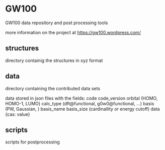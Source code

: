 # GW100
GW100 data repository and post processing tools

more information on the project at https://gw100.wordpress.com/


structures
----------
directory containig the structures in xyz format


data
----
directory containing the contributed data sets

data stored in json files with the fields:
code 
code_version
orbital (HOMO, HOMO-1, LUMO)
calc_type (dft@functional, g0w0@functional, ...)
basis (PW, Gaussian, )
basis_name 
basis_size (cardinallity or energy cutoff)
data {cas: value}




scripts
-------
scripts for postprocessing
